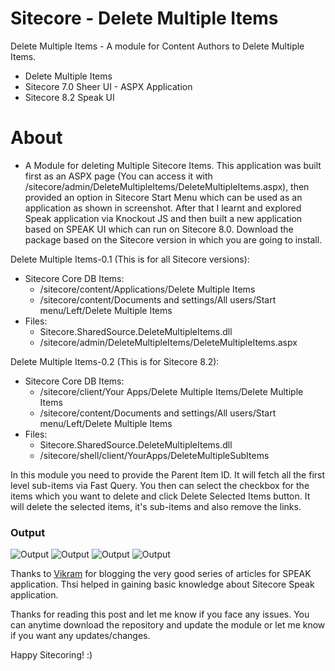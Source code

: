 # Sitecore - Delete Multiple Items

Delete Multiple Items - A module for Content Authors to Delete Multiple Items.

  - Delete Multiple Items
  - Sitecore 7.0 Sheer UI - ASPX Application
  - Sitecore 8.2 Speak UI 

# About

  -  A Module for deleting Multiple Sitecore Items. This application was built first as an ASPX page (You can access it with /sitecore/admin/DeleteMultipleItems/DeleteMultipleItems.aspx), then provided an option in Sitecore Start Menu which can be used as an application as shown in screenshot. After that I learnt and explored Speak application via Knockout JS and then built a new application based on SPEAK UI which can run on Sitecore 8.0. Download the package based on the Sitecore version in which you are going to install.

Delete Multiple Items-0.1 (This is for all Sitecore versions):
  - Sitecore Core DB Items: 
    - /sitecore/content/Applications/Delete Multiple Items
    - /sitecore/content/Documents and settings/All users/Start menu/Left/Delete Multiple Items
  - Files:
    - Sitecore.SharedSource.DeleteMultipleItems.dll
    - /sitecore/admin/DeleteMultipleItems/DeleteMultipleItems.aspx

Delete Multiple Items-0.2 (This is for Sitecore 8.2):
  - Sitecore Core DB Items: 
    - /sitecore/client/Your Apps/Delete Multiple Items/Delete Multiple Items
    - /sitecore/content/Documents and settings/All users/Start menu/Left/Delete Multiple Items
  - Files:
    - Sitecore.SharedSource.DeleteMultipleItems.dll
    - /sitecore/shell/client/YourApps/DeleteMultipleSubItems

In this module you need to provide the Parent Item ID. It will fetch all the first level sub-items via Fast Query. You then can select the checkbox for the items which you want to delete and click Delete Selected Items button. It will delete the selected items, it's sub-items and also remove the links.

### Output
![Output](http://www.nikkipunjabi.com/Sitecore/DeleteMultipleItems/Screenshots/1.png "Output")
![Output](http://www.nikkipunjabi.com/Sitecore/DeleteMultipleItems/Screenshots/2.png "Output")
![Output](http://www.nikkipunjabi.com/Sitecore/DeleteMultipleItems/Screenshots/3.png "Output")
![Output](http://www.nikkipunjabi.com/Sitecore/DeleteMultipleItems/Screenshots/4.png "Output")

Thanks to [Vikram](https://cmsview.wordpress.com/tag/sitecore-speak-for-beginners/) for blogging the very good series of articles for SPEAK application. Thsi helped in gaining basic knowledge about Sitecore Speak application.

Thanks for reading this post and let me know if you face any issues.
You can anytime download the repository and update the module or let me know if you want any updates/changes.

Happy Sitecoring! :)

